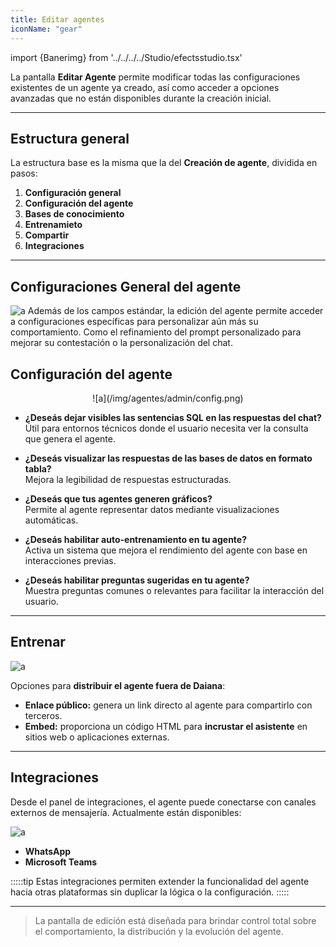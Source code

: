 ```yaml
---
title: Editar agentes
iconName: "gear"
---
```

import {Banerimg} from '../../../../Studio/efectsstudio.tsx'


<Banerimg img="/agentes/admin/admin.gif" />

La pantalla **Editar Agente** permite modificar todas las configuraciones existentes de un agente ya creado, así como acceder a opciones avanzadas que no están disponibles durante la creación inicial.

---

## Estructura general

La estructura base es la misma que la del **Creación de agente**, dividida en pasos:

1. **Configuración general**
2. **Configuración del agente**
3. **Bases de conocimiento**
4. **Entrenamieto**
5. **Compartir**
6. **Integraciones**

---

## Configuraciones General del agente

![a](/img/agentes/admin/genral.png)
Además de los campos estándar, la edición del agente permite acceder a configuraciones específicas para personalizar aún más su comportamiento. Como el refinamiento del prompt personalizado para mejorar  su contestación o la personalización del chat.

## Configuración del agente

<p align="center">
![a](/img/agentes/admin/config.png)
</p>

- **¿Deseás dejar visibles las sentencias SQL en las respuestas del chat?**  
  Útil para entornos técnicos donde el usuario necesita ver la consulta que genera el agente.

- **¿Deseás visualizar las respuestas de las bases de datos en formato tabla?**  
  Mejora la legibilidad de respuestas estructuradas.

- **¿Deseás que tus agentes generen gráficos?**  
  Permite al agente representar datos mediante visualizaciones automáticas.

- **¿Deseás habilitar auto-entrenamiento en tu agente?**  
  Activa un sistema que mejora el rendimiento del agente con base en interacciones previas.

- **¿Deseás habilitar preguntas sugeridas en tu agente?**  
  Muestra preguntas comunes o relevantes para facilitar la interacción del usuario.

---

## Entrenar

![a](/img/agentes/admin/consola.png)

Opciones para **distribuir el agente fuera de Daiana**:

- **Enlace público:** genera un link directo al agente para compartirlo con terceros.
- **Embed:** proporciona un código HTML para **incrustar el asistente** en sitios web o aplicaciones externas.

---

## Integraciones

Desde el panel de integraciones, el agente puede conectarse con canales externos de mensajería. Actualmente están disponibles:

![a](/img/agentes/admin/integraciones.png)
- **WhatsApp**
- **Microsoft Teams**

:::::tip
Estas integraciones permiten extender la funcionalidad del agente hacia otras plataformas sin duplicar la lógica o la configuración.
:::::

---

> La pantalla de edición está diseñada para brindar control total sobre el comportamiento, la distribución y la evolución del agente.
